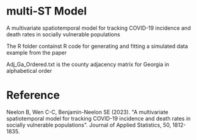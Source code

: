 # multi-ST Model
A multivariate spatiotemporal model for tracking COVID-19 incidence and death rates in socially vulnerable populations

The R folder containst R code for generating and fitting a simulated data example from the paper

Adj_Ga_Ordered.txt is the county adjacency matrix for Georgia in alphabetical order

# Reference
Neelon B, Wen C-C, Benjamin-Neelon SE (2023). "A multivariate spatiotemporal model for tracking COVID-19 incidence and death rates in socially vulnerable populations". Journal of Applied Statistics, 50, 1812-1835.
